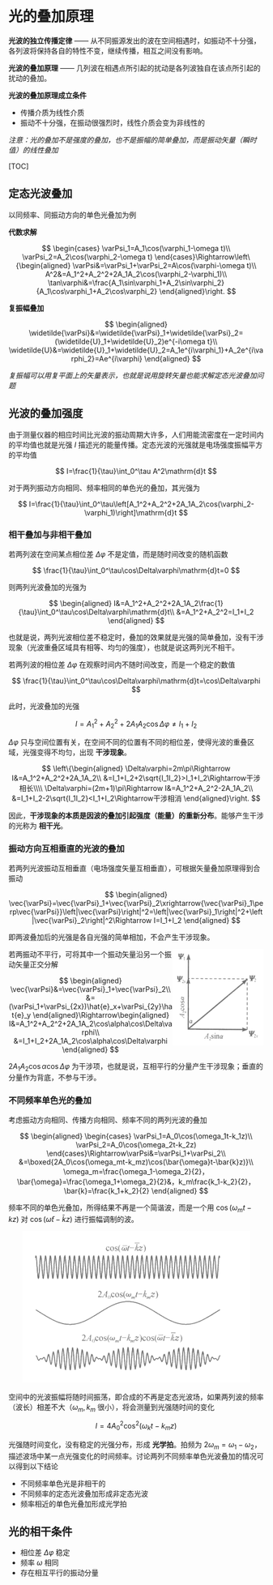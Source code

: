 # 光的叠加原理

**光波的独立传播定律** —— 从不同振源发出的波在空间相遇时，如振动不十分强，各列波将保持各自的特性不变，继续传播，相互之间没有影响。

**光波的叠加原理** —— 几列波在相遇点所引起的扰动是各列波独自在该点所引起的扰动的叠加。

**光波的叠加原理成立条件**

* 传播介质为线性介质
* 振动不十分强，在振动很强烈时，线性介质会变为非线性的

*注意：光的叠加不是强度的叠加，也不是振幅的简单叠加，而是振动矢量（瞬时值）的线性叠加*

[TOC]

## 定态光波叠加

以同频率、同振动方向的单色光叠加为例

**代数求解**

$$
\begin{cases}
    \varPsi_1=A_1\cos(\varphi_1-\omega t)\\
    \varPsi_2=A_2\cos(\varphi_2-\omega t)
\end{cases}\Rightarrow\left\{\begin{aligned}
    \varPsi&=\varPsi_1+\varPsi_2=A\cos(\varphi-\omega t)\\
    A^2&=A_1^2+A_2^2+2A_1A_2\cos(\varphi_2-\varphi_1)\\
    \tan\varphi&=\frac{A_1\sin\varphi_1+A_2\sin\varphi_2}{A_1\cos\varphi_1+A_2\cos\varphi_2}
\end{aligned}\right.
$$

**复振幅叠加**

$$
\begin{aligned}
    \widetilde{\varPsi}&=\widetilde{\varPsi}_1+\widetilde{\varPsi}_2=(\widetilde{U}_1+\widetilde{U}_2)e^{-i\omega t}\\
    \widetilde{U}&=\widetilde{U}_1+\widetilde{U}_2=A_1e^{i\varphi_1}+A_2e^{i\varphi_2}=Ae^{i\varphi}
\end{aligned}
$$

*复振幅可以用复平面上的矢量表示，也就是说用旋转矢量也能求解定态光波叠加问题*

## 光波的叠加强度

由于测量仪器的相应时间比光波的振动周期大许多，人们用能流密度在一定时间内的平均值也就是光强 $I$ 描述光的能量传播。定态光波的光强就是电场强度振幅平方的平均值

$$
I=\frac{1}{\tau}\int_0^\tau A^2\mathrm{d}t
$$

对于两列振动方向相同、频率相同的单色光的叠加，其光强为

$$
I=\frac{1}{\tau}\int_0^\tau\left[A_1^2+A_2^2+2A_1A_2\cos(\varphi_2-\varphi_1)\right]\mathrm{d}t
$$

### 相干叠加与非相干叠加

若两列波在空间某点相位差 $\Delta\varphi$ 不是定值，而是随时间改变的随机函数

$$
\frac{1}{\tau}\int_0^\tau\cos\Delta\varphi\mathrm{d}t=0
$$

则两列光波叠加的光强为

$$
\begin{aligned}
    I&=A_1^2+A_2^2+2A_1A_2\frac{1}{\tau}\int_0^\tau\cos\Delta\varphi\mathrm{d}t\\
    &=A_1^2+A_2^2=I_1+I_2
\end{aligned}
$$

也就是说，两列光波相位差不稳定时，叠加的效果就是光强的简单叠加，没有干涉现象（光波重叠区域具有相等、均匀的强度），也就是说这两列光不相干。

若两列波的相位差 $\Delta \varphi$ 在观察时间内不随时间改变，而是一个稳定的数值

$$
\frac{1}{\tau}\int_0^\tau\cos\Delta\varphi\mathrm{d}t=\cos\Delta\varphi
$$

此时，光波叠加的光强

$$
I=A_1^2+A_2^2+2A_1A_2\cos\Delta\varphi\neq I_1+I_2
$$

$\Delta\varphi$ 只与空间位置有关，在空间不同的位置有不同的相位差，使得光波的重叠区域，光强变得不均匀，出现 **干涉现象**。

$$
\left\{\begin{aligned}
    \Delta\varphi=2m\pi\Rightarrow I&=A_1^2+A_2^2+2A_1A_2\\
    &=I_1+I_2+2\sqrt{I_1I_2}>I_1+I_2\Rightarrow干涉相长\\\\
    \Delta\varphi=(2m+1)\pi\Rightarrow I&=A_1^2+A_2^2-2A_1A_2\\
    &=I_1+I_2-2\sqrt{I_1I_2}<I_1+I_2\Rightarrow干涉相消
\end{aligned}\right.
$$

因此，**干涉现象的本质是因波的叠加引起强度（能量）的重新分布**。能够产生干涉的光称为 **相干光**。

### 振动方向互相垂直的光波的叠加

若两列光波振动互相垂直（电场强度矢量互相垂直），可根据矢量叠加原理得到合振动

$$
\begin{aligned}
    \vec{\varPsi}=\vec{\varPsi}_1+\vec{\varPsi}_2\xrightarrow{\vec{\varPsi}_1\perp\vec{\varPsi}}\left|\vec{\varPsi}\right|^2=\left|\vec{\varPsi}_1\right|^2+\left|\vec{\varPsi}_2\right|^2\Rightarrow I=I_1+I_2
\end{aligned}
$$

即两波叠加后的光强是各自光强的简单相加，不会产生干涉现象。

<div style="float: right; clear: both;" align="left">
    <img src="./images/光的叠加原理/电矢量正交分解.png" width="180" height="190">
</div>


若两振动不平行，可将其中一个振动矢量沿另一个振动矢量正交分解

$$
\begin{aligned}
    \vec{\varPsi}&=\vec{\varPsi}_1+\vec{\varPsi}_2\\
    &=(\varPsi_1+\varPsi_{2x})\hat{e}_x+\varPsi_{2y}\hat{e}_y
\end{aligned}\Rightarrow\begin{aligned}
    I&=A_1^2+A_2^2+2A_1A_2\cos\alpha\cos\Delta\varphi\\
    &=I_1+I_2+2A_1A_2\cos\alpha\cos\Delta\varphi
\end{aligned}
$$

$2A_1A_2\cos\alpha\cos\Delta\varphi$ 为干涉项，也就是说，互相平行的分量产生干涉现象；垂直的分量作为背底，不参与干涉。

### 不同频率单色光的叠加

考虑振动方向相同、传播方向相同、频率不同的两列光波的叠加

$$
\begin{aligned}
    \begin{cases}
      \varPsi_1=A_0\cos(\omega_1t-k_1z)\\
      \varPsi_2=A_0\cos(\omega_2t-k_2z)
    \end{cases}\Rightarrow\varPsi&=\varPsi_1+\varPsi_2\\
    &=\boxed{2A_0\cos(\omega_mt-k_mz)\cos(\bar{\omega}t-\bar{k}z)}\\
    \omega_m=\frac{\omega_1-\omega_2}{2}，\bar{\omega}=\frac{\omega_1+\omega_2}{2}&，k_m\frac{k_1-k_2}{2}，\bar{k}=\frac{k_1+k_2}{2}
\end{aligned}
$$

频率不同的单色光叠加，所得结果不再是一个简谐波，而是一个用 $\cos(\omega_mt-kz)$ 对 $\cos(\bar{\omega}t-\bar{k}z)$ 进行振幅调制的波。

<center>
    <img src="./images/光的叠加原理/振幅调制.png" width="450" height="300">
</center>


空间中的光波振幅将随时间振荡，即合成的不再是定态光波场，如果两列波的频率（波长）相差不大（$\omega_m,k_m$ 很小），将会测量到光强随时间的变化

$$
I=4A_0^2\cos^2(\omega_kt-k_mz)
$$

光强随时间变化，没有稳定的光强分布，形成 **光学拍**。拍频为 $2\omega_m=\omega_1-\omega_2$，描述波场中某一点光强变化的时间频率。讨论两列不同频率单色光波叠加的情况可以得到以下结论

* 不同频率单色光是非相干的
* 不同频率的定态光波叠加形成非定态光波
* 频率相近的单色光叠加形成光学拍

## 光的相干条件

* 相位差 $\Delta\varphi$ 稳定
* 频率 $\omega$ 相同
* 存在相互平行的振动分量